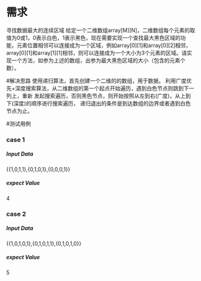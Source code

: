 # 需求
寻找数据最大的连续区域
给定一个二维数组array[M][N]，二维数组每个元素的取值为0或1，0表示白色，1表示黑色，现在需要实现一个查找最大黑色区域的功能，元素位置相邻可以连接成为一个区域，例如array[0][1]和array[0][2]相邻，array[0][1]和array[1][1]相邻，则可以连接成为一个大小为3个元素的区域。请实现一个方法，如参为上述的数组，出参为最大黑色区域的大小（包含的元素个数）。

#解决思路
使用递归算法，首先创建一个二维的的数组，用于数据。
利用广度优先+深度搜索算法，从二维数组的第一个起点开始遍历，遇到白色节点则跳到下一列上，重新
发起搜索遍历，否则黑色节点，则开始按照从左到右(广度)，从上到下(深度)的顺序进行搜索遍历，
递归退出的条件是到达数组的边界或者遇到白色节点为止。

#测试用例
### case 1
##### Input Data
{{1,0,1,1},{0,1,0,1},{0,0,0,1}} 
##### expect Value
4
### case 2
##### Input Data
{{1,0,1,0,1},{0,1,0,1,1},{0,1,0,1,0}}
##### expect Value
5
